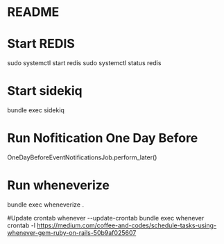 # README
# Start REDIS
sudo systemctl start redis
sudo systemctl status redis

# Start sidekiq
bundle exec sidekiq

# Run Nofitication One Day Before
OneDayBeforeEventNotificationsJob.perform_later()

# Run wheneverize
bundle exec wheneverize .

#Update crontab
whenever --update-crontab
bundle exec whenever crontab -l
https://medium.com/coffee-and-codes/schedule-tasks-using-whenever-gem-ruby-on-rails-50b9af025607
